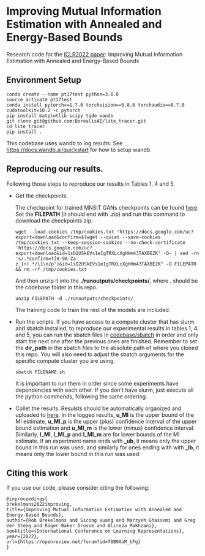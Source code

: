 # Improving Mutual Information Estimation with Annealed and Energy-Based Bounds

Research code for the [ICLR2022 paper](https://openreview.net/forum?id=T0B9AoM_bFg): Improving Mutual Information Estimation with Annealed and Energy-Based Bounds 
 

## Environment Setup

```
conda create --name pt17test python=3.6.6
source activate pt17test
conda install pytorch==1.7.0 torchvision==0.8.0 torchaudio==0.7.0 cudatoolkit=10.2 -c pytorch
pip install matplotlib scipy tqdm wandb
git clone git@github.com:BorealisAI/lite_tracer.git
cd lite_tracer
pip install .
```

This codebase uses wandb to log results. See https://docs.wandb.ai/quickstart for how to setup wandb. 


## Reproducing our results.

Following those steps to reproduce our results in Tables 1, 4 and 5.

- Get the checkpoints.

  The checkpoint for trained MNSIT GANs checkpoints can be found [here](https://drive.google.com/file/d/1sD2USkEVs1eIgTRXLcXgHHm43TAXBEZK/view?usp=sharing).
  Set the **FILEPATH** (it should end with .zip) and run this command to download the checkpoints zip:


  ```
  wget --load-cookies /tmp/cookies.txt "https://docs.google.com/uc?export=download&confirm=$(wget --quiet --save-cookies /tmp/cookies.txt --keep-session-cookies --no-check-certificate 'https://docs.google.com/uc?export=download&id=1sD2USkEVs1eIgTRXLcXgHHm43TAXBEZK' -O- | sed -rn 's/.*confirm=([0-9A-Za-z_]+).*/\1\n/p')&id=1sD2USkEVs1eIgTRXLcXgHHm43TAXBEZK" -O FILEPATH && rm -rf /tmp/cookies.txt
  ```
 

  And then unzip it into the **./runoutputs/checkpoints/**, where . should be the codebase folder in this repo.

  ```
  unzip FILEPATH -d ./runoutputs/checkpoints/
  ```

  The training code to train the rest of the models are included.  

- Run the scripts. 
  If you have access to a compute cluster that has slurm and sbatch installed, to reproduce our experimental results in tables 1, 4 and 5, you can run the sbatch files in [codebase/sbatch](codebase/sbatch) in order and only start the next one after the previous ones are finished. Remember to set the **dir_path** in the sbatch files to the absolute path of where you cloned this repo. You will also need to adjust the sbatch arguments for the specific compute cluster you are using. 
  ```
  sbatch FILENAME.sh
  ```
  It is important to run them in order since some experiments have dependencies with each other. If you don't have slurm, just execute all the python commends, following the same ordering.  
- Collet the results. 
  Resulsts should be automatically organized and uploaded to [here](https://wandb.ai/site). In the logged results, **u_MI** is the upper bound of the MI estimate, **u_MI_p** is the upper (plus) confidence interval of the upper bound estimation and **u_MI_m** is the lower (minus) confidence interval. Similarly, **l_MI**, **l_MI_p** and **l_MI_m** are for lower bounds of the MI estimate. If an experiment name ends with **_ub**, it means only the upper bound in this run was used, and similarly for ones ending with with **_lb**, it means only the lower bound in this run was used.  
 
 
## Citing this work
If you use our code, please consider citing the following:
``` 
@inproceedings{
brekelmans2022improving,
title={Improving Mutual Information Estimation with Annealed and Energy-Based Bounds},
author={Rob Brekelmans and Sicong Huang and Marzyeh Ghassemi and Greg Ver Steeg and Roger Baker Grosse and Alireza Makhzani},
booktitle={International Conference on Learning Representations},
year={2022},
url={https://openreview.net/forum?id=T0B9AoM_bFg}
}
```